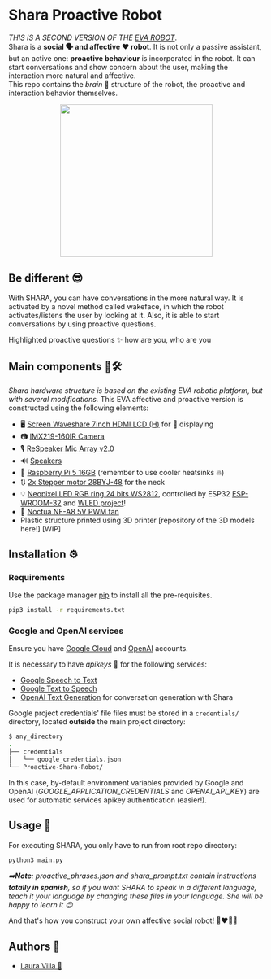 # Shara Proactive Robot
*THIS IS A SECOND VERSION OF THE [EVA ROBOT](https://github.com/Laura-VFA/Affective-Proactive-EVA-Robot)*.  
Shara is a **social 🗣 and affective ❤️ robot**. It is not only a passive assistant, but an active one: **proactive behaviour** is incorporated in the robot. It can start conversations and show concern about the user, making the interaction more natural and affective.  
This repo contains the *brain* 🧠 structure of the robot, the proactive and interaction behavior themselves.



<p align="center">
  <img src="https://github.com/user-attachments/assets/3c898751-434d-42ab-8865-fbc9937a91e2" width="300">
</p>

## Be different 😎
With SHARA, you can have conversations in the more natural way. It is activated by a novel method called wakeface, in which the robot activates/listens the user by looking at it. Also, it is able to start conversations by using proactive questions.

Highlighted proactive questions ✨ how are you, who are you

## Main components 🤖🛠️

*Shara hardware structure is based on the existing EVA robotic platform, but with several modifications.* This EVA affective and proactive version is constructed using the following elements:
- 🖥️ [Screen Waveshare 7inch HDMI LCD (H)](https://www.waveshare.com/7inch-HDMI-LCD-H.htm) for 👀 displaying
- 📷 [IMX219-160IR Camera](https://www.waveshare.com/wiki/IMX219-160IR_Camera) 
- 🎙️ [ReSpeaker Mic Array v2.0](https://wiki.seeedstudio.com/ReSpeaker_Mic_Array_v2.0/)
- 🔊 [Speakers](https://www.waveshare.com/8ohm-5w-speaker.htm)
- 🤖 [Raspberry Pi 5 16GB](https://www.waveshare.com/raspberry-pi-5.htm?sku=30141) (remember to use cooler heatsinks 🔥)
- 🔃 [2x Stepper motor 28BYJ-48](https://www.prometec.net/motor-28byj-48/) for the neck
- 💡 [Neopixel LED RGB ring 24 bits WS2812](https://www.amazon.es/Anillo-WS2812-l%C3%A1mpara-controladores-integrados/dp/B07QLMPV6S?__mk_es_ES=%C3%85M%C3%85%C5%BD%C3%95%C3%91&crid=VI4O367CVZVS&keywords=neopixel+24&qid=1673225765&sprefix=neopixel+24%2Caps%2C110&sr=8-27), controlled by ESP32 [ESP-WROOM-32](https://www.amazon.es/AZDelivery-ESP-WROOM-32-Bluetooth-Desarrollo-Incluido/dp/B071P98VTG?th=1) and [WLED project](https://github.com/wled-dev/WLED)!
- 🪭 [Noctua NF-A8 5V PWM fan](https://www.amazon.es/dp/B07DXMF32M?ref=cm_sw_r_cso_wa_apan_dp_FS4FP477BN7KAVQ29CQG)
- Plastic structure printed using 3D printer [repository of the 3D models here!] [WIP]

## Installation ⚙️

### Requirements

Use the package manager [pip](https://pip.pypa.io/en/stable/) to install all the pre-requisites.

```bash
pip3 install -r requirements.txt
```

### Google and OpenAI services
Ensure you have [Google Cloud](https://console.cloud.google.com/) and [OpenAI](https://platform.openai.com/) accounts.  

It is necessary to have *apikeys* 🔑 for the following services:
- [Google Speech to Text](https://cloud.google.com/speech-to-text/docs/libraries)
- [Google Text to Speech](https://cloud.google.com/text-to-speech/docs/libraries)
- [OpenAI Text Generation](https://platform.openai.com/docs/guides/text-generation) for conversation generation with Shara

Google project credentials' file files must be stored in a ```credentials/``` directory, located **outside** the main project directory:
```bash
$ any_directory
.
├── credentials
│   └── google_credentials.json
└── Proactive-Shara-Robot/
```
In this case, by-default environment variables provided by Google and OpenAI (*GOOGLE_APPLICATION_CREDENTIALS* and *OPENAI_API_KEY*) are used for automatic services apikey authentication (easier!).


## Usage 🚀

For executing SHARA, you only have to run from root repo directory:
```bash
python3 main.py
```
*➡️**Note**: proactive_phrases.json and shara_prompt.txt contain instructions **totally in spanish**, so if you want SHARA to speak in a different language, teach it your language by changing these files in your language. She will be happy to learn it 😊*

And that's how you construct your own affective social robot! 🤖❤️👩🏻


## Authors 📝
- [Laura Villa 🦁](https://github.com/Laura-VFA)
